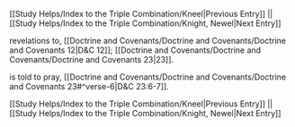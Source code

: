 [[Study Helps/Index to the Triple Combination/Kneel|Previous Entry]]  ||  [[Study Helps/Index to the Triple Combination/Knight, Newel|Next Entry]]

 revelations to, [[Doctrine and Covenants/Doctrine and Covenants/Doctrine and Covenants 12|D&C 12]]; [[Doctrine and Covenants/Doctrine and Covenants/Doctrine and Covenants 23|23]].

 is told to pray, [[Doctrine and Covenants/Doctrine and Covenants/Doctrine and Covenants 23#^verse-6|D&C 23:6-7]].

[[Study Helps/Index to the Triple Combination/Kneel|Previous Entry]]  ||  [[Study Helps/Index to the Triple Combination/Knight, Newel|Next Entry]]